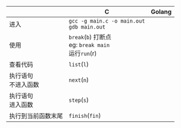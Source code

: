 
|                        | C                                                       | Golang |
| ---------------------- | ------------------------------------------------------- | ------ |
| 进入                   | `gcc -g main.c -o main.out`<br>`gdb main.out`           |        |
| 使用                   | `break`(`b`) 打断点<br>eg: `break main`<br>运行`run`(r) |        |
| 查看代码               | `list`(`l`)                                             |        |
| 执行语句<br>不进入函数 | `next`(`n`)                                             |        |
| 执行语句<br>进入函数   | `step`(`s`)                                             |        |
| 执行到当前函数末尾     | `finish`(`fin`)                                         |        |
